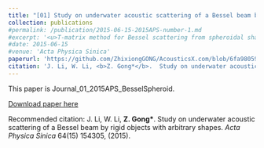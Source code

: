```yaml
---
title: "[01] Study on underwater acoustic scattering of a Bessel beam by rigid objects with arbitrary shapes"
collection: publications
#permalink: /publication/2015-06-15-2015APS-number-1.md
#excerpt: '<u>T-matrix method for Bessel scattering from spheroidal shapes.</u>'
#date: 2015-06-15
#venue: 'Acta Physica Sinica'
paperurl: 'https://github.com/ZhixiongGONG/AcousticsX.com/blob/6fa98059c6f0ea6d28d1f2e52d19b34b8369adac/files/Journal_01_2015APS_BesselSpheroid.pdf'
citation: 'J. Li, W. Li, <b>Z. Gong*</b>.  Study on underwater acoustic scattering of a Bessel beam by rigid objects with arbitrary shapes. <i>Acta Physica Sinica</i> 64(15) 154305, (2015).'
---
```

This paper is Journal_01_2015APS_BesselSpheroid.

[Download paper here](https://github.com/ZhixiongGONG/AcousticsX.com/blob/6fa98059c6f0ea6d28d1f2e52d19b34b8369adac/files/Journal_01_2015APS_BesselSpheroid.pdf)

Recommended citation: J. Li, W. Li, <b>Z. Gong*</b>.  Study on underwater acoustic scattering of a Bessel beam by rigid objects with arbitrary shapes. <i>Acta Physica Sinica</i> 64(15) 154305, (2015).
